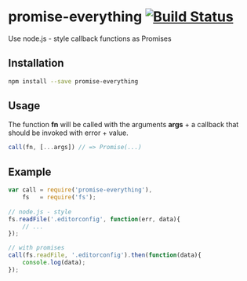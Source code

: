 # promise-everything [![Build Status](https://travis-ci.org/bash/promise-everything.svg?branch=master)](https://travis-ci.org/bash/promise-everything)
Use node.js - style callback functions as Promises

## Installation

```bash
npm install --save promise-everything
```

## Usage

The function **fn** will be called with the arguments **args** + a callback that should be invoked with error + value.

```javascript  
call(fn, [...args]) // => Promise(...)
```

## Example

```javascript
var call = require('promise-everything'),
    fs   = require('fs');
    
// node.js - style
fs.readFile('.editorconfig', function(err, data){
    // ...
});

// with promises
call(fs.readFile, '.editorconfig').then(function(data){
    console.log(data);
});
```